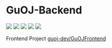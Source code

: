 # GuOJ-Backend

![](https://img.shields.io/github/issues/guoj-dev/GuOJBackend)
![](https://img.shields.io/github/forks/guoj-dev/GuOJBackend)
![](https://img.shields.io/github/stars/guoj-dev/GuOJBackend)
![](https://img.shields.io/github/license/guoj-dev/GuOJBackend)
![](https://github.com/guoj-dev/guojbackend/workflows/Python%20Linting/badge.svg)

Frontend Project  [guoj-dev/GuOJFrontend](https://github.com/guoj-dev/GuOJFrontend)
